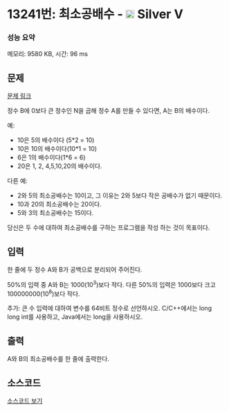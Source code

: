 # 13241번: 최소공배수 - <img src="https://static.solved.ac/tier_small/6.svg" style="height:20px" /> Silver V

<!-- performance -->
### 성능 요약
메모리: 9580 KB, 시간: 96 ms
<!-- end -->

## 문제

[문제 링크](https://boj.kr/13241)

<p>정수 B에 0보다 큰 정수인 N을 곱해 정수 A를 만들&nbsp;수 있다면, A는 B의 배수이다.</p>

<p>예:</p>

<ul>
<li>10은 5의 배수이다 (5*2 = 10)</li>
<li>10은 10의 배수이다(10*1 = 10)</li>
<li>6은 1의 배수이다(1*6 = 6)</li>
<li>20은 1, 2, 4,5,10,20의 배수이다.</li>
</ul>

<p>다른 예:</p>

<ul>
<li>2와 5의 최소공배수는 10이고, 그 이유는 2와 5보다 작은 공배수가 없기 때문이다.</li>
<li>10과 20의 최소공배수는 20이다.</li>
<li>5와 3의 최소공배수는 15이다.</li>
</ul>

<p>당신은 두 수에 대하여 최소공배수를 구하는 프로그램을 작성 하는&nbsp;것이 목표이다.</p>

## 입력

<p>한 줄에 두 정수 A와 B가 공백으로 분리되어 주어진다.</p>

<p>50%의 입력 중 A와 B는 1000(10<sup>3</sup>)보다 작다. 다른 50%의 입력은 1000보다 크고 100000000(10<sup>8</sup>)보다 작다.</p>

<p>추가: 큰 수 입력에 대하여 변수를 64비트 정수로 선언하시오. C/C++에서는 long long int를 사용하고, Java에서는 long을 사용하시오.</p>

## 출력

<p>A와 B의 최소공배수를 한 줄에 출력한다.</p>

## 소스코드

[소스코드 보기](최소공배수.js)